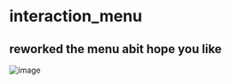 #                                   **interaction_menu**
## reworked the menu abit hope you like
![image](https://github.com/user-attachments/assets/4cf49163-5bfb-4f48-96a4-b6413d17c638)



